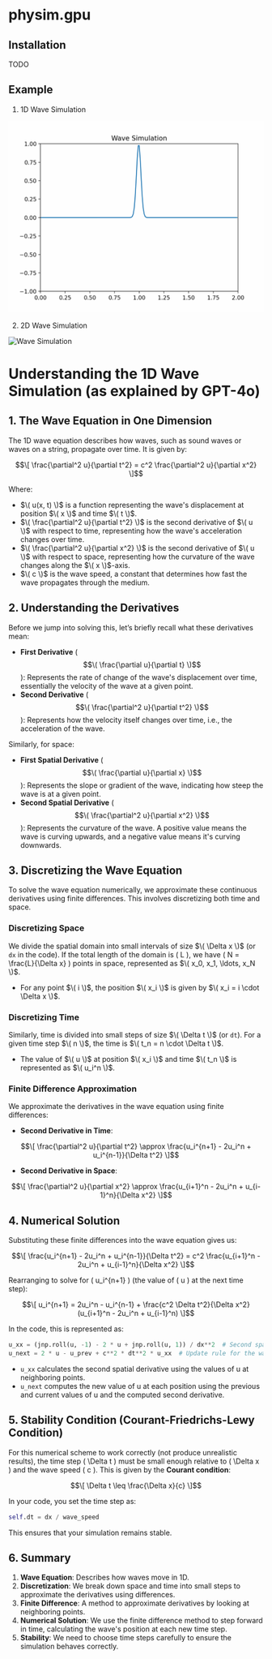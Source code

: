 # physim.gpu


## Installation
TODO 

## Example

1. 1D Wave Simulation

![Wave Simulation](assets/wave_simulation_1d.gif)

2. 2D Wave Simulation

![Wave Simulation](assets/wave_simulation_2d.gif)




# Understanding the 1D Wave Simulation (as explained by GPT-4o)

## 1. The Wave Equation in One Dimension

The 1D wave equation describes how waves, such as sound waves or waves on a string, propagate over time. It is given by:

$$\[
\frac{\partial^2 u}{\partial t^2} = c^2 \frac{\partial^2 u}{\partial x^2}
\]$$


Where:
- $\( u(x, t) \)$ is a function representing the wave's displacement at position $\( x \)$ and time $\( t \)$.
- $\( \frac{\partial^2 u}{\partial t^2} \)$ is the second derivative of $\( u \)$ with respect to time, representing how the wave's acceleration changes over time.
- $\( \frac{\partial^2 u}{\partial x^2} \)$ is the second derivative of $\( u \)$ with respect to space, representing how the curvature of the wave changes along the $\( x \)$-axis.
- $\( c \)$ is the wave speed, a constant that determines how fast the wave propagates through the medium.

## 2. Understanding the Derivatives

Before we jump into solving this, let’s briefly recall what these derivatives mean:

- **First Derivative** ($$\( \frac{\partial u}{\partial t} \)$$): Represents the rate of change of the wave's displacement over time, essentially the velocity of the wave at a given point.
- **Second Derivative** ($$\( \frac{\partial^2 u}{\partial t^2} \)$$): Represents how the velocity itself changes over time, i.e., the acceleration of the wave.

Similarly, for space:

- **First Spatial Derivative** ($$\( \frac{\partial u}{\partial x} \)$$): Represents the slope or gradient of the wave, indicating how steep the wave is at a given point.
- **Second Spatial Derivative** ($$\( \frac{\partial^2 u}{\partial x^2} \)$$): Represents the curvature of the wave. A positive value means the wave is curving upwards, and a negative value means it's curving downwards.

## 3. Discretizing the Wave Equation

To solve the wave equation numerically, we approximate these continuous derivatives using finite differences. This involves discretizing both time and space.

### Discretizing Space

We divide the spatial domain into small intervals of size $\( \Delta x \)$ (or `dx` in the code). If the total length of the domain is \( L \), we have \( N = \frac{L}{\Delta x} \) points in space, represented as $\( x_0, x_1, \ldots, x_N \)$.

- For any point $\( i \)$, the position $\( x_i \)$ is given by $\( x_i = i \cdot \Delta x \)$.

### Discretizing Time

Similarly, time is divided into small steps of size $\( \Delta t \)$ (or `dt`). For a given time step $\( n \)$, the time is $\( t_n = n \cdot \Delta t \)$.

- The value of $\( u \)$ at position $\( x_i \)$ and time $\( t_n \)$ is represented as $\( u_i^n \)$.

### Finite Difference Approximation

We approximate the derivatives in the wave equation using finite differences:

- **Second Derivative in Time**:

$$\[
\frac{\partial^2 u}{\partial t^2} \approx \frac{u_i^{n+1} - 2u_i^n + u_i^{n-1}}{\Delta t^2}
\]$$

- **Second Derivative in Space**:

$$\[
\frac{\partial^2 u}{\partial x^2} \approx \frac{u_{i+1}^n - 2u_i^n + u_{i-1}^n}{\Delta x^2}
\]$$

## 4. Numerical Solution

Substituting these finite differences into the wave equation gives us:

$$\[
\frac{u_i^{n+1} - 2u_i^n + u_i^{n-1}}{\Delta t^2} = c^2 \frac{u_{i+1}^n - 2u_i^n + u_{i-1}^n}{\Delta x^2}
\]$$

Rearranging to solve for \( u_i^{n+1} \) (the value of \( u \) at the next time step):

$$\[
u_i^{n+1} = 2u_i^n - u_i^{n-1} + \frac{c^2 \Delta t^2}{\Delta x^2} (u_{i+1}^n - 2u_i^n + u_{i-1}^n)
\]$$

In the code, this is represented as:

```python
u_xx = (jnp.roll(u, -1) - 2 * u + jnp.roll(u, 1)) / dx**2  # Second spatial derivative
u_next = 2 * u - u_prev + c**2 * dt**2 * u_xx  # Update rule for the wave
```

- `u_xx` calculates the second spatial derivative using the values of u at neighboring points.
- `u_next` computes the new value of u at each position using the previous and current values of u and the computed second derivative.


## 5. Stability Condition (Courant-Friedrichs-Lewy Condition)

For this numerical scheme to work correctly (not produce unrealistic results), the time step \( \Delta t \) must be small enough relative to \( \Delta x \) and the wave speed \( c \). This is given by the **Courant condition**:

$$\[
\Delta t \leq \frac{\Delta x}{c}
\]$$

In your code, you set the time step as:

```python
self.dt = dx / wave_speed
```

This ensures that your simulation remains stable.


## 6. Summary
1. **Wave Equation**: Describes how waves move in 1D.
2. **Discretization**: We break down space and time into small steps to approximate the derivatives using differences.
3. **Finite Difference**: A method to approximate derivatives by looking at neighboring points.
4. **Numerical Solution**: We use the finite difference method to step forward in time, calculating the wave's position at each new time step.
5. **Stability**: We need to choose time steps carefully to ensure the simulation behaves correctly.

